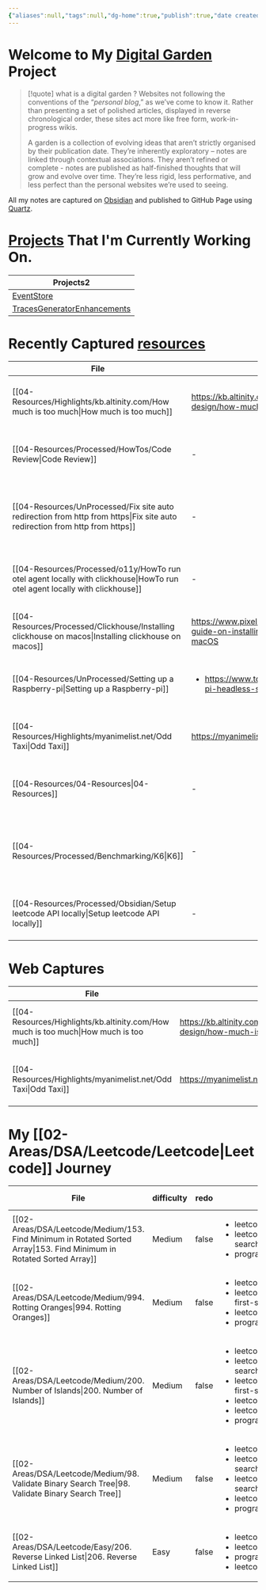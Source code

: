```yaml
---
{"aliases":null,"tags":null,"dg-home":true,"publish":true,"date created":"2025-01-14T15:25","date modified":"2025-01-16T13:07","PassFrontmatter":true,"created":"2025-01-14T15:25:42.532+05:30","updated":"2025-01-16T13:07:45.159+05:30"}
---
```



# Welcome to My [Digital Garden](https://maggieappleton.com/garden-history/) Project

> [!quote] what is a digital garden ?
> Websites not following the conventions of the “_personal blog_,” as we’ve come to know it. Rather than presenting a set of polished articles, displayed in reverse chronological order, these sites act more like free form, work-in-progress wikis.
>
> A garden is a collection of evolving ideas that aren’t strictly organised by their publication date. They’re inherently exploratory – notes are linked through contextual associations. They aren’t refined or complete - notes are published as half-finished thoughts that will grow and evolve over time. They’re less rigid, less performative, and less perfect than the personal websites we’re used to seeing.

All my notes are captured on [Obsidian](https://obsidian.md/) and published to GitHub Page using [Quartz](https://quartz.jzhao.xyz/).

# [Projects](03-Projects) That I'm Currently Working On.

<div><table class="dataview table-view-table"><thead class="table-view-thead"><tr class="table-view-tr-header"><th class="table-view-th"><span>Projects</span><span class="dataview small-text">2</span></th></tr></thead><tbody class="table-view-tbody"><tr><td><span><a data-tooltip-position="top" aria-label="EventStore" data-href="EventStore" href="EventStore" class="internal-link" target="_blank" rel="noopener nofollow">EventStore</a></span></td></tr><tr><td><span><a data-tooltip-position="top" aria-label="TracesGeneratorEnhancements" data-href="TracesGeneratorEnhancements" href="TracesGeneratorEnhancements" class="internal-link" target="_blank" rel="noopener nofollow">TracesGeneratorEnhancements</a></span></td></tr></tbody></table></div>

# Recently Captured [resources](04-Resources)
| File                                                                                                                           | url                                                                                                 | Description                                                            | type    | tags                                                              | Date                        |
| ------------------------------------------------------------------------------------------------------------------------------ | --------------------------------------------------------------------------------------------------- | ---------------------------------------------------------------------- | ------- | ----------------------------------------------------------------- | --------------------------- |
| [[04-Resources/Highlights/kb.altinity.com/How much is too much\|How much is too much]]                                      | https://kb.altinity.com/altinity-kb-schema-design/how-much-is-too-much/                             | \-                                                                     | \-      | \-                                                                | 8:04 AM - January 25, 2025  |
| [[04-Resources/Processed/HowTos/Code Review\|Code Review]]                                                                  | \-                                                                                                  | How to properly review a PR                                            | Guide   | <ul><li>CodeReview</li></ul>                                      | 9:42 AM - January 24, 2025  |
| [[04-Resources/UnProcessed/Fix site auto redirection from http from https\|Fix site auto redirection from http from https]] | \-                                                                                                  | Steps to enable showing insecure content from websites.                | Guide   | <ul><li>Google/Chrome</li><li>httpToHttps</li></ul>               | 6:50 PM - January 23, 2025  |
| [[04-Resources/Processed/o11y/HowTo run otel agent locally with clickhouse\|HowTo run otel agent locally with clickhouse]]  | \-                                                                                                  | Otel agent with clickhouse                                             | Guide   | <ul><li>Database/Clickhouse</li><li>otel</li><li>docker</li></ul> | 12:14 PM - January 21, 2025 |
| [[04-Resources/Processed/Clickhouse/Installing clickhouse on macos\|Installing clickhouse on macos]]                        | https://www.pixelstech.net/article/1676120999-A-guide-on-installing-and-running-Clickhouse-on-macOS | \-                                                                     | Article | \-                                                                | 12:13 PM - January 21, 2025 |
| [[04-Resources/UnProcessed/Setting up a Raspberry-pi\|Setting up a Raspberry-pi]]                                           | <ul><li>https://www.tomshardware.com/reviews/raspberry-pi-headless-setup-how-to,6028.html</li></ul> | \-                                                                     | Guide   | <ul><li>docker</li><li>raspberrypi</li><li>syncthing</li></ul>    | 8:50 AM - January 17, 2025  |
| [[04-Resources/Highlights/myanimelist.net/Odd Taxi\|Odd Taxi]]                                                              | https://myanimelist.net/anime/46102/Odd_Taxi                                                        | \-                                                                     | \-      | \-                                                                | 5:22 PM - January 16, 2025  |
| [[04-Resources/04-Resources\|04-Resources]]                                                                                 | \-                                                                                                  | \-                                                                     | \-      | \-                                                                | 2:33 PM - January 16, 2025  |
| [[04-Resources/Processed/Benchmarking/K6\|K6]]                                                                              | \-                                                                                                  | A simple program of how to use K6 and how to easily build on top of it | Guide   | <ul><li>Benchmark/k6</li><li>Benchmark</li></ul>                  | 10:48 AM - January 16, 2025 |
| [[04-Resources/Processed/Obsidian/Setup leetcode API locally\|Setup leetcode API locally]]                                  | \-                                                                                                  | How to setup leetcode API locally                                      | Guide   | <ul><li>leetcode/setup</li></ul>                                  | 9:34 PM - January 15, 2025  |


# Web Captures
| File                                                                                      | url                                                                     | tags                                                                         | Date                       |
| ----------------------------------------------------------------------------------------- | ----------------------------------------------------------------------- | ---------------------------------------------------------------------------- | -------------------------- |
| [[04-Resources/Highlights/kb.altinity.com/How much is too much\|How much is too much]] | https://kb.altinity.com/altinity-kb-schema-design/how-much-is-too-much/ | <ul><li>#EventStore</li><li>#Database/Clickhouse</li><li>#Database</li></ul> | 8:04 AM - January 25, 2025 |
| [[04-Resources/Highlights/myanimelist.net/Odd Taxi\|Odd Taxi]]                         | https://myanimelist.net/anime/46102/Odd_Taxi                            | <ul><li>#OnlyMe</li></ul>                                                    | 5:22 PM - January 16, 2025 |


# My [[02-Areas/DSA/Leetcode/Leetcode\|Leetcode]] Journey
| File                                                                                                                     | difficulty | redo  | tags                                                                                                                                                                                        | modifed date                |
| ------------------------------------------------------------------------------------------------------------------------ | ---------- | ----- | ------------------------------------------------------------------------------------------------------------------------------------------------------------------------------------------- | --------------------------- |
| [[02-Areas/DSA/Leetcode/Medium/153. Find Minimum in Rotated Sorted Array\|153. Find Minimum in Rotated Sorted Array]] | Medium     | false | <ul><li>leetcode/array</li><li>leetcode/binary-search</li><li>programming/practice</li></ul>                                                                                                | 10:37 AM - January 26, 2025 |
| [[02-Areas/DSA/Leetcode/Medium/994. Rotting Oranges\|994. Rotting Oranges]]                                           | Medium     | false | <ul><li>leetcode/array</li><li>leetcode/breadth-first-search</li><li>leetcode/matrix</li><li>programming/practice</li></ul>                                                                 | 8:23 PM - January 16, 2025  |
| [[02-Areas/DSA/Leetcode/Medium/200. Number of Islands\|200. Number of Islands]]                                       | Medium     | false | <ul><li>leetcode/array</li><li>leetcode/depth-first-search</li><li>leetcode/breadth-first-search</li><li>leetcode/union-find</li><li>leetcode/matrix</li><li>programming/practice</li></ul> | 8:14 AM - January 16, 2025  |
| [[02-Areas/DSA/Leetcode/Medium/98. Validate Binary Search Tree\|98. Validate Binary Search Tree]]                     | Medium     | false | <ul><li>leetcode/tree</li><li>leetcode/depth-first-search</li><li>leetcode/binary-search-tree</li><li>leetcode/binary-tree</li><li>programming/practice</li></ul>                           | 12:44 PM - January 15, 2025 |
| [[02-Areas/DSA/Leetcode/Easy/206. Reverse Linked List\|206. Reverse Linked List]]                                     | Easy       | false | <ul><li>leetcode/linked-list</li><li>leetcode/recursion</li><li>programming/practice</li><li>leetcode/problem</li></ul>                                                                     | 5:30 PM - January 14, 2025  |

